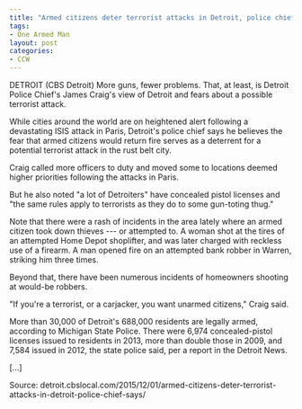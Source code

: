 ```yaml
---
title: "Armed citizens deter terrorist attacks in Detroit, police chief says"
tags:
- One Armed Man
layout: post
categories:
- CCW
---
```


DETROIT (CBS Detroit) More guns, fewer problems. That, at least, is Detroit Police Chief's James Craig's view of Detroit and fears about a possible terrorist attack.

While cities around the world are on heightened alert following a devastating ISIS attack in Paris, Detroit's police chief says he believes the fear that armed citizens would return fire serves as a deterrent for a potential terrorist attack in the rust belt city.

Craig called more officers to duty and moved some to locations deemed higher priorities following the attacks in Paris.

But he also noted "a lot of Detroiters" have concealed pistol licenses and "the same rules apply to terrorists as they do to some gun-toting thug."

Note that there were a rash of incidents in the area lately where an armed citizen took down thieves --- or attempted to. A woman shot at the tires of an attempted Home Depot shoplifter, and was later charged with reckless use of a firearm. A man opened fire on an attempted bank robber in Warren, striking him three times.

Beyond that, there have been numerous incidents of homeowners shooting at would-be robbers.

"If you're a terrorist, or a carjacker, you want unarmed citizens," Craig said.

More than 30,000 of Detroit's 688,000 residents are legally armed, according to Michigan State Police. There were 6,974 concealed-pistol licenses issued to residents in 2013, more than double those in 2009, and 7,584 issued in 2012, the state police said, per a report in the Detroit News.

\[...\]

Source: detroit.cbslocal.com/2015/12/01/armed-citizens-deter-terrorist-attacks-in-detroit-police-chief-says/
